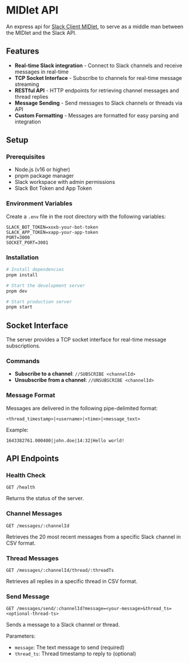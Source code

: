 # MIDlet API

An express api for [Slack Client MIDlet](https://github.com/Subhi-Dev/SlackClientMIDlet), to serve as a middle man between the MIDlet and the Slack API.

## Features

- **Real-time Slack integration** - Connect to Slack channels and receive messages in real-time
- **TCP Socket Interface** - Subscribe to channels for real-time message streaming
- **RESTful API** - HTTP endpoints for retrieving channel messages and thread replies
- **Message Sending** - Send messages to Slack channels or threads via API
- **Custom Formatting** - Messages are formatted for easy parsing and integration

## Setup

### Prerequisites

- Node.js (v16 or higher)
- pnpm package manager
- Slack workspace with admin permissions
- Slack Bot Token and App Token

### Environment Variables

Create a `.env` file in the root directory with the following variables:

```
SLACK_BOT_TOKEN=xoxb-your-bot-token
SLACK_APP_TOKEN=xapp-your-app-token
PORT=3000
SOCKET_PORT=3001
```

### Installation

```bash
# Install dependencies
pnpm install

# Start the development server
pnpm dev

# Start production server
pnpm start
```

## Socket Interface

The server provides a TCP socket interface for real-time message subscriptions.

### Commands

- **Subscribe to a channel**: `//SUBSCRIBE <channelId>`
- **Unsubscribe from a channel**: `//UNSUBSCRIBE <channelId>`

### Message Format

Messages are delivered in the following pipe-delimited format:

```
<thread_timestamp>|<username>|<time>|<message_text>
```

Example:

```
1643382761.000400|john.doe|14:32|Hello world!
```

## API Endpoints

### Health Check

```
GET /health
```

Returns the status of the server.

### Channel Messages

```
GET /messages/:channelId
```

Retrieves the 20 most recent messages from a specific Slack channel in CSV format.

### Thread Messages

```
GET /messages/:channelId/thread/:threadTs
```

Retrieves all replies in a specific thread in CSV format.

### Send Message

```
GET /messages/send/:channelId?message=<your-message>&thread_ts=<optional-thread-ts>
```

Sends a message to a Slack channel or thread.

Parameters:

- `message`: The text message to send (required)
- `thread_ts`: Thread timestamp to reply to (optional)

